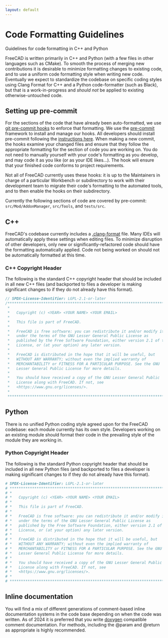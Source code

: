 ```yaml
---
layout: default
---
```


# Code Formatting Guidelines

Guidelines for code formatting in C++ and Python

FreeCAD is written primarily in C++ and Python (with a few files in other languages such as CMake). To smooth the process of merging new contributions it is desirable to minimize formatting changes to existing code, and to use a uniform code formatting style when writing new code. Eventually we expect to standardize the codebase on specific coding styles using Clang Format for C++ and a Python code-formatter (such as Black), but that is a work-in-progress and _should not_ be applied to existing otherwise-untouched code.

## Setting up pre-commit

For the sections of the code that have already been auto-formatted, we use [git pre-commit hooks](https://git-scm.com/book/en/v2/Customizing-Git-Git-Hooks) to enforce that formatting. We use the [pre-commit](https://pre-commit.com/) framework to install and manage our hooks. All developers should install pre-commit following the [instructions here](https://freecad.github.io/DevelopersHandbook/gettingstarted/). When making a new commit, the hooks examine your changed files and ensure that they follow the appropriate formatting for the section of code you are working on. You do not need to manually yourself with your code's formatting as you develop, and may code it as you like (or as your IDE likes...). The hook will ensure that your finished code conforms to project requirements.

Not all of FreeCAD currently uses these hooks: it is up to the Maintainers in charge of a particular Workbench or subdirectory to work with their development team to migrate their code's formatting to the automated tools, and to then enable the hooks on their subdirectory.

Currently the following sections of code are covered by pre-commit: `src/Mod/AddonManager`, `src/Tools`, and `tests/src`.

## C++

FreeCAD's codebase currently includes a [.clang-format](https://github.com/FreeCAD/FreeCAD/blob/master/.clang-format) file. Many IDEs will automatically apply these settings when editing files. To minimize disruption of other developers, only new or significantly-refactored code should have the formatting automatically applied. Code not being worked on should not be automatically formatted at this time.

### C++ Copyright Header

The following is the standard C++ copyright header that should be included in all new C++ files (and backported to files a developer is making significant changes to if they do not already have this format).

```cpp
// SPDX-License-Identifier: LGPL-2.1-or-later
/****************************************************************************
 *                                                                          *
 *   Copyright (c) <YEAR> <YOUR NAME> <YOUR EMAIL>                          *
 *                                                                          *
 *   This file is part of FreeCAD.                                          *
 *                                                                          *
 *   FreeCAD is free software: you can redistribute it and/or modify it     *
 *   under the terms of the GNU Lesser General Public License as            *
 *   published by the Free Software Foundation, either version 2.1 of the   *
 *   License, or (at your option) any later version.                        *
 *                                                                          *
 *   FreeCAD is distributed in the hope that it will be useful, but         *
 *   WITHOUT ANY WARRANTY; without even the implied warranty of             *
 *   MERCHANTABILITY or FITNESS FOR A PARTICULAR PURPOSE. See the GNU       *
 *   Lesser General Public License for more details.                        *
 *                                                                          *
 *   You should have received a copy of the GNU Lesser General Public       *
 *   License along with FreeCAD. If not, see                                *
 *   <https://www.gnu.org/licenses/>.                                       *
 *                                                                          *
 ***************************************************************************/
```

## Python

There is no unified Python coding style agreed upon for the FreeCAD codebase: each module currently has its own style. Developers working on an existing module should format their code in the prevailing style of the module they are working in.

### Python Copyright Header

The following is the standard Python copyright header that should be included in all new Python files (and backported to files a developer is making significant changes to if they do not already have this format).

```python
# SPDX-License-Identifier: LGPL-2.1-or-later
# ***************************************************************************
# *                                                                         *
# *   Copyright (c) <YEAR> <YOUR NAME> <YOUR EMAIL>                         *
# *                                                                         *
# *   This file is part of FreeCAD.                                         *
# *                                                                         *
# *   FreeCAD is free software: you can redistribute it and/or modify it    *
# *   under the terms of the GNU Lesser General Public License as           *
# *   published by the Free Software Foundation, either version 2.1 of the  *
# *   License, or (at your option) any later version.                       *
# *                                                                         *
# *   FreeCAD is distributed in the hope that it will be useful, but        *
# *   WITHOUT ANY WARRANTY; without even the implied warranty of            *
# *   MERCHANTABILITY or FITNESS FOR A PARTICULAR PURPOSE. See the GNU      *
# *   Lesser General Public License for more details.                       *
# *                                                                         *
# *   You should have received a copy of the GNU Lesser General Public      *
# *   License along with FreeCAD. If not, see                               *
# *   <https://www.gnu.org/licenses/>.                                      *
# *                                                                         *
# ***************************************************************************
```

## Inline documentation

You will find a mix of different generations of comment-based inline documentation systems in the code base depending on when the code was written.  As of 2024 it is preferred that you write [doxygen](https://www.doxygen.nl/manual/docblocks.html) compatible comment documentation.  For methods, including the @param and @return as appropriate is highly recommended.
